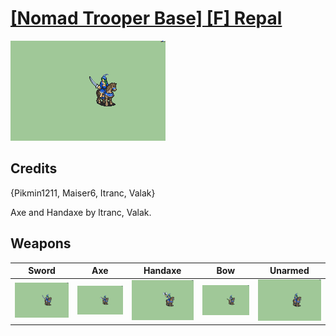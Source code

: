 # [\[Nomad Trooper Base\] \[F\] Repal](./)

<img src="./1.%20Sword/Sword_000.png" alt="[Nomad Trooper Base] [F] Repal standing" />

## Credits

{Pikmin1211, Maiser6, Itranc, Valak}

Axe and Handaxe by ltranc, Valak.

## Weapons


|Sword |Axe |Handaxe |Bow |Unarmed |
|  :---: | :---: | :---: | :---: | :---: |
| <img alt="Sword animation" src="./1.%20Sword/Sword.gif" /> | <img alt="Axe animation" src="./3.%20Axe/Axe.gif" /> | <img alt="Handaxe animation" src="./4.%20Handaxe/Handaxe.gif" /> | <img alt="Bow animation" src="./5.%20Bow/Bow.gif" /> | <img alt="Unarmed animation" src="./8.%20Unarmed/Unarmed.gif" /> |
